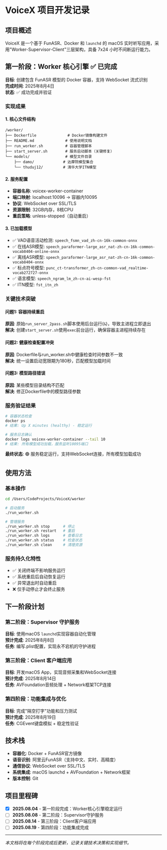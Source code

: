 # VoiceX 项目开发记录

## 项目概述

VoiceX 是一个基于 FunASR、Docker 和 `launchd` 的 macOS 实时听写应用，采用"Worker-Supervisor-Client"三层架构，具备 7x24 小时不间断运行能力。

## 第一阶段：Worker 核心引擎 ✅ 已完成

**目标**: 创建包含 FunASR 模型的 Docker 容器，支持 WebSocket 流式识别  
**完成时间**: 2025年8月4日  
**状态**: ✅ 成功完成并验证

### 实现成果

#### 1. 核心文件结构
```
/worker/
├── Dockerfile              # Docker镜像构建文件
├── README.md              # 使用说明文档  
├── run_worker.sh          # 容器管理脚本
├── start_server.sh        # 服务启动脚本（关键修复）
└── models/                # 模型文件目录
    ├── damo/             # 达摩院模型集合
    └── thuduj12/         # 清华大学ITN模型
```

#### 2. 服务配置
- **容器名称**: voicex-worker-container
- **端口映射**: localhost:10096 → 容器内10095
- **协议**: WebSocket over SSL/TLS
- **资源限制**: 32GB内存，8核CPU
- **重启策略**: unless-stopped（自动重启）

#### 3. 已加载模型
- ✅ VAD语音活动检测: `speech_fsmn_vad_zh-cn-16k-common-onnx`
- ✅ 在线ASR模型: `speech_paraformer-large_asr_nat-zh-cn-16k-common-vocab8404-online-onnx`  
- ✅ 离线ASR模型: `speech_paraformer-large_asr_nat-zh-cn-16k-common-vocab8404-onnx`
- ✅ 标点符号模型: `punc_ct-transformer_zh-cn-common-vad_realtime-vocab272727-onnx`
- ✅ 语言模型: `speech_ngram_lm_zh-cn-ai-wesp-fst`
- ✅ ITN模型: `fst_itn_zh`

### 关键技术突破

#### 问题1: 容器持续重启 
**原因**: 原始`run_server_2pass.sh`脚本使用后台运行(`&`)，导致主进程立即退出  
**解决**: 创建`start_server.sh`使用`exec`前台运行，确保容器主进程持续存在

#### 问题2: 健康检查配置冲突
**原因**: Dockerfile与run_worker.sh中健康检查时间参数不一致  
**解决**: 统一设置启动宽限期为180秒，匹配模型加载时间

#### 问题3: 模型路径错误
**原因**: 某些模型目录结构不匹配  
**解决**: 修正Dockerfile中的模型路径参数

### 服务验证结果

```bash
# 容器状态检查
docker ps
# 结果: Up X minutes (healthy) - 稳定运行

# 服务日志确认  
docker logs voicex-worker-container --tail 10
# 结果: 所有模型成功加载，服务监听10095端口
```

**最终状态**: 🟢 服务稳定运行，支持WebSocket连接，所有模型加载成功

## 使用方法

### 基本操作
```bash
cd /Users/CodeProjects/VoiceX/worker

# 启动服务
./run_worker.sh

# 管理服务  
./run_worker.sh stop      # 停止
./run_worker.sh restart   # 重启
./run_worker.sh logs      # 查看日志
./run_worker.sh status    # 检查状态
./run_worker.sh clean     # 清理资源
```

### 服务持久化特性
- ✅ 关闭终端不影响服务运行
- ✅ 系统重启后自动恢复运行  
- ✅ 异常退出时自动重启
- ❌ 仅手动停止才会终止服务

## 下一阶段计划

### 第二阶段：Supervisor 守护服务
**目标**: 使用macOS `launchd`实现容器自动化管理  
**预计完成**: 2025年8月8日  
**任务**: 编写.plist配置，实现永不宕机的守护进程

### 第三阶段：Client 客户端应用  
**目标**: 开发macOS App，实现音频采集和WebSocket连接  
**预计完成**: 2025年8月14日  
**任务**: AVFoundation音频处理 + Network框架TCP连接

### 第四阶段：功能集成与优化
**目标**: 完成"隔空打字"功能和压力测试  
**预计完成**: 2025年8月19日  
**任务**: CGEvent键盘模拟 + 稳定性验证

## 技术栈

- **容器化**: Docker + FunASR官方镜像
- **语音识别**: 阿里云FunASR（支持中文、实时、高精度）
- **通信协议**: WebSocket over SSL/TLS  
- **系统集成**: macOS launchd + AVFoundation + Network框架
- **版本控制**: Git

## 项目里程碑

- [x] **2025.08.04** - 第一阶段完成：Worker核心引擎稳定运行
- [ ] **2025.08.08** - 第二阶段：Supervisor守护服务
- [ ] **2025.08.14** - 第三阶段：Client客户端应用  
- [ ] **2025.08.19** - 第四阶段：功能集成完成

---

*本文档将在每个阶段完成后更新，记录关键技术决策和实现细节。*